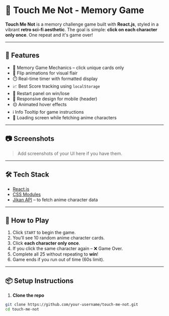 # 🧠 Touch Me Not - Memory Game

**Touch Me Not** is a memory challenge game built with **React.js**, styled in a vibrant **retro sci-fi aesthetic**. The goal is simple: **click on each character only once**. One repeat and it's game over!

---

## 🚀 Features

- 🎴 Memory Game Mechanics – click unique cards only
- 🔄 Flip animations for visual flair
- ⏱️ Real-time timer with formatted display
- 📈 Best Score tracking using `localStorage`
- 🔁 Restart panel on win/lose
- 📱 Responsive design for mobile (header)
- 🟡 Animated hover effects
- ℹ️ Info Tooltip for game instructions
- 🔄 Loading screen while fetching anime characters

---

## 📷 Screenshots

> Add screenshots of your UI here if you have them.

---

## 🛠 Tech Stack

- [React.js](https://reactjs.org/)
- [CSS Modules](https://developer.mozilla.org/en-US/docs/Web/CSS)
- [Jikan API](https://jikan.moe/) – to fetch anime character data

---

## 🧩 How to Play

1. Click `START` to begin the game.
2. You’ll see 10 random anime character cards.
3. Click **each character only once**.
4. If you click the same character again – ❌ Game Over.
5. Complete all 25 without repeating to **win**!
6. Game ends if you run out of time (60s limit).

---

## 📦 Setup Instructions

1. **Clone the repo**

```bash
git clone https://github.com/your-username/touch-me-not.git
cd touch-me-not